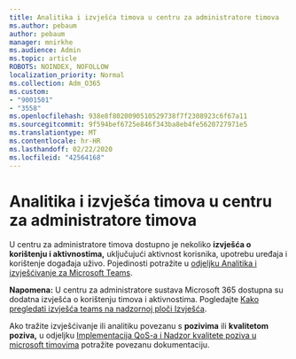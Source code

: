 ```yaml
---
title: Analitika i izvješća timova u centru za administratore timova
ms.author: pebaum
author: pebaum
manager: mnirkhe
ms.audience: Admin
ms.topic: article
ROBOTS: NOINDEX, NOFOLLOW
localization_priority: Normal
ms.collection: Adm_O365
ms.custom:
- "9001501"
- "3558"
ms.openlocfilehash: 938e8f8020090510529738f7f2308923c6f67a11
ms.sourcegitcommit: 9f594bef6725e846f343ba8eb4fe5620727971e5
ms.translationtype: MT
ms.contentlocale: hr-HR
ms.lasthandoff: 02/22/2020
ms.locfileid: "42564168"
---
```

# <a name="teams-analytics-and-reports-in-the-teams-admin-center"></a>Analitika i izvješća timova u centru za administratore timova

U centru za administratore timova dostupno je nekoliko **izvješća o korištenju i aktivnostima,** uključujući aktivnost korisnika, upotrebu uređaja i korištenje događaja uživo. Pojedinosti potražite u [odjeljku Analitika i izvješćivanje za Microsoft Teams](https://docs.microsoft.com/microsoftteams/teams-analytics-and-reports/teams-reporting-reference).

**Napomena:** U centru za administratore sustava Microsoft 365 dostupna su dodatna izvješća o korištenju timova i aktivnostima. Pogledajte [Kako pregledati izvješća teams na nadzornoj ploči Izvješća](https://docs.microsoft.com/microsoftteams/teams-activity-reports#how-to-view-the-teams-reports-in-the-reports-dashboard).

Ako tražite izvješćivanje ili analitiku povezanu s **pozivima** ili **kvalitetom poziva,** u odjeljku [Implementacija QoS-a i Nadzor kvalitete poziva u microsoft timovima](https://docs.microsoft.com/microsoftteams/monitor-call-quality-qos) potražite povezanu dokumentaciju.

